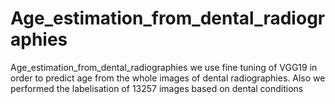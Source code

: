 # Age_estimation_from_dental_radiographies
Age_estimation_from_dental_radiographies
we use fine tuning of VGG19 in order to predict age from the whole images of dental radiographies.
Also we performed the labelisation of 13257 images based on dental conditions

